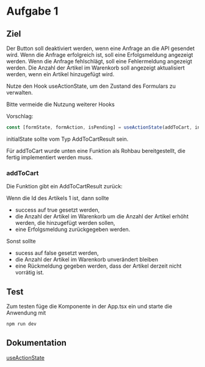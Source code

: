 # Aufgabe 1

## Ziel

Der Button soll deaktiviert werden, wenn eine Anfrage an die API gesendet wird.
Wenn die Anfrage erfolgreich ist, soll eine Erfolgsmeldung angezeigt werden.
Wenn die Anfrage fehlschlägt, soll eine Fehlermeldung angezeigt werden.
Die Anzahl der Artikel im Warenkorb soll angezeigt aktualisiert werden, wenn ein Artikel hinzugefügt wird.

Nutze den Hook useActionState, um den Zustand des Formulars zu verwalten.

Bitte vermeide die Nutzung weiterer Hooks

Vorschlag:

```ts
const [formState, formAction, isPending] = useActionState(addToCart, initialState);
```

initialState sollte vom Typ AddToCartResult sein.

Für addToCart wurde unten eine Funktion als Rohbau bereitgestellt, die fertig implementiert werden muss.

### addToCart

Die Funktion gibt ein AddToCartResult zurück:

Wenn die Id des Artikels 1 ist, dann sollte

- success auf true gesetzt werden,
- die Anzahl der Artikel im Warenkorb um die Anzahl der Artikel erhöht werden, die hinzugefügt werden sollen,
- eine Erfolgsmeldung zurückgegeben werden.

Sonst sollte

- sucess auf false gesetzt werden,
- die Anzahl der Artikel im Warenkorb unverändert bleiben
- eine Rückmeldung gegeben werden, dass der Artikel derzeit nicht vorrätig ist.

## Test

Zum testen füge die Komponente in der App.tsx ein
und starte die Anwendung mit

```bash
npm run dev
```

## Dokumentation

[useActionState](https://react.dev/reference/react/useActionState)
